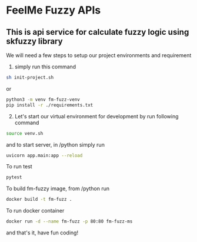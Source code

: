 # FeelMe Fuzzy APIs

## This is api service for calculate fuzzy logic using skfuzzy library

We will need a few steps to setup our project environments and requirement

1. simply run this command

```bash
sh init-project.sh
```

or

```bash
python3 -m venv fm-fuzz-venv
pip install -r ./requirements.txt
```

2. Let's start our virtual environment for development by run following command

```bash
source venv.sh
```

and to start server, in /python simply run

```bash
uvicorn app.main:app --reload
```

To run test

```bash
pytest
```

To build fm-fuzzy image, from /python run

```bash
docker build -t fm-fuzz .
```

To run docker container

```bash
docker run -d --name fm-fuzz -p 80:80 fm-fuzz-ms
```

and that's it, have fun coding!
